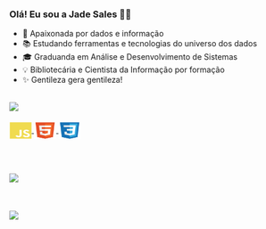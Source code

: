 ### Olá! Eu sou a Jade Sales 👩‍💻

- 🚀 Apaixonada por dados e informação
- 📚 Estudando ferramentas e tecnologias do universo dos dados
- 🎓 Graduanda em Análise e Desenvolvimento de Sistemas 
- 💡 Bibliotecária e Cientista da Informação por formação
- ✨ Gentileza gera gentileza! 

<br>

<div>
 <a href="https://github.com/jadeSales">
 <img height="180em" src="https://github-readme-stats.vercel.app/api/top-langs/?username=jadeSales&layout=compact&langs_count=7&theme=dracula"/>
</div>

<div style="display: inline_block"><br>
  <img align="center" alt="Rafa-Js" height="30" width="40" src="https://raw.githubusercontent.com/devicons/devicon/master/icons/javascript/javascript-plain.svg">
  <img align="center" alt="Rafa-HTML" height="30" width="40" src="https://raw.githubusercontent.com/devicons/devicon/master/icons/html5/html5-original.svg">
  <img align="center" alt="Rafa-CSS" height="30" width="40" src="https://raw.githubusercontent.com/devicons/devicon/master/icons/css3/css3-original.svg">
 </div>
 
 <br><br>
 
 <div>
     <a href="https://www.linkedin.com/in/jade-snascimento/" target="_blank"><img src="https://img.shields.io/badge/-LinkedIn-%230077B5?style=for-the-badge&logo=linkedin&logoColor=white" target="_blank"></a> 
 </div>
 
 <br><br>
 <img src="https://user-images.githubusercontent.com/88989391/135934686-60f96a9c-1d9f-4bb8-8300-a66eba42a145.gif" width="450">
